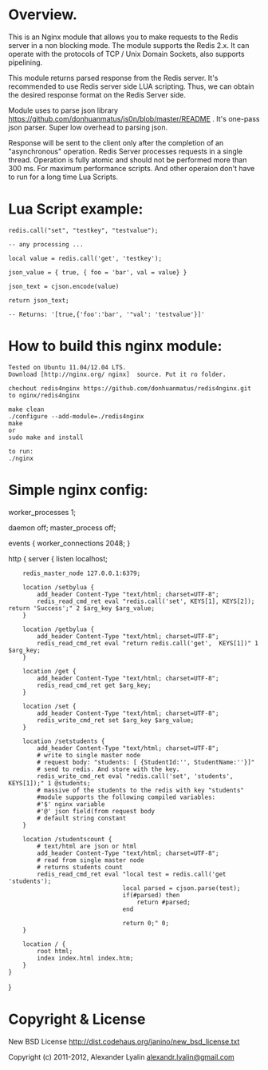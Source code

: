 Overview.
=============

This is an Nginx module that allows you to make requests to the Redis server in a non blocking mode. 
The module supports the Redis 2.x. It can operate with the protocols of TCP / Unix Domain Sockets, also supports pipelining.

This module returns parsed response from the Redis server. It's recommended to use Redis server side LUA scripting. 
Thus, we can obtain the desired response format on the Redis Server side.

Module uses to parse json library  https://github.com/donhuanmatus/js0n/blob/master/README . 
It's one-pass json parser. Super low overhead to parsing json.

Response will be sent to the client only after the completion of an "asynchronous" operation. 
Redis Server processes requests in a single thread.
Operation is fully atomic and should not be performed more than 300 ms. 
For maximum performance scripts. And other operaion don't have to run for a long time Lua Scripts.


Lua Script example:
=============

    
    redis.call("set", "testkey", "testvalue");
    
    -- any processing ...
    
    local value = redis.call('get', 'testkey');
    
    json_value = { true, { foo = 'bar', val = value} }
    
    json_text = cjson.encode(value)
    
    return json_text;
    
    -- Returns: '[true,{'foo':'bar', '"val': 'testvalue'}]'
    


How to build this nginx module:
=============


    Tested on Ubuntu 11.04/12.04 LTS. 
    Download [http://nginx.org/ nginx]  source. Put it ro folder.
    
    chechout redis4nginx https://github.com/donhuanmatus/redis4nginx.git to nginx/redis4nginx

    make clean
    ./configure --add-module=./redis4nginx
    make
    or 
    sudo make and install

    to run:
    ./nginx


Simple nginx config:
=============

worker_processes  1;

daemon off;
master_process off;

events {
    worker_connections 2048;
}

http {
    server {
        listen        localhost;

        redis_master_node 127.0.0.1:6379;

        location /setbylua {
            add_header Content-Type "text/html; charset=UTF-8";
            redis_read_cmd_ret eval "redis.call('set', KEYS[1], KEYS[2]); return 'Success';" 2 $arg_key $arg_value;
        }

        location /getbylua {
            add_header Content-Type "text/html; charset=UTF-8";
            redis_read_cmd_ret eval "return redis.call('get',  KEYS[1])" 1 $arg_key;
        }

        location /get {
            add_header Content-Type "text/html; charset=UTF-8";
            redis_read_cmd_ret get $arg_key;
        }

        location /set {
            add_header Content-Type "text/html; charset=UTF-8";
            redis_write_cmd_ret set $arg_key $arg_value;
        }

        location /setstudents {
            add_header Content-Type "text/html; charset=UTF-8";
            # write to single master node
            # request body: "students: [ {StudentId:'', StudentName:''}]"
            # send to redis. And store with the key. 
            redis_write_cmd_ret eval "redis.call('set', 'students', KEYS[1]);" 1 @students;
            # massive of the students to the redis with key "students"
            #module supports the following compiled variables:
            #'$' nginx variable
            #'@' json field(from request body
            # default string constant
        }

        location /studentscount {
            # text/html are json or html 
            add_header Content-Type "text/html; charset=UTF-8";
            # read from single master node
            # returns students count
            redis_read_cmd_ret eval "local test = redis.call('get 'students');
                                    local parsed = cjson.parse(test);
                                    if(#parsed) then
                                        return #parsed;
                                    end
                                    
                                    return 0;" 0;
        }
                
        location / {
            root html;
            index index.html index.htm;
        }
    }
}

Copyright & License
=============

New BSD License http://dist.codehaus.org/janino/new_bsd_license.txt

Copyright (c) 2011-2012, Alexander Lyalin <alexandr.lyalin@gmail.com>
